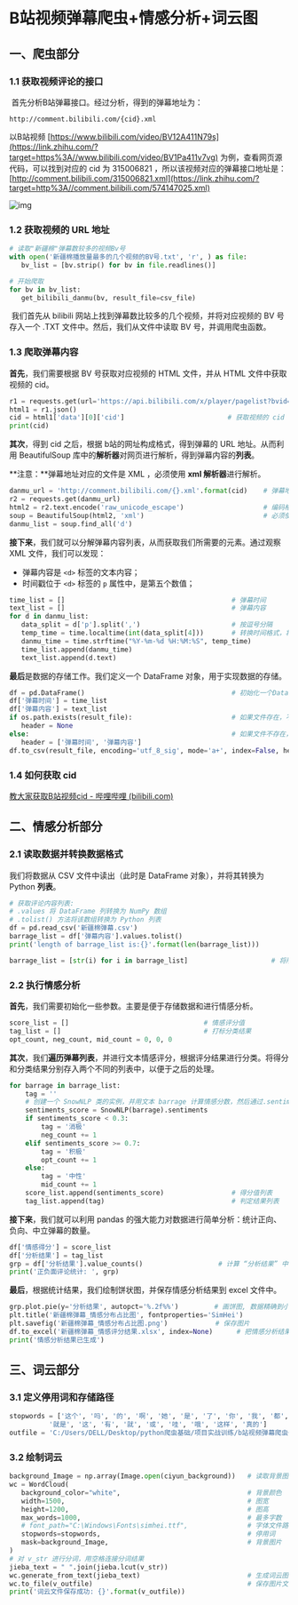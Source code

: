 # B站视频弹幕爬虫+情感分析+词云图



## 一、爬虫部分

### 1.1 获取视频评论的接口

​		首先分析B站弹幕接口。经过分析，得到的弹幕地址为：

```python3
http://comment.bilibili.com/{cid}.xml
```

以B站视频 [https://www.bilibili.com/video/BV12A411N79s](https://link.zhihu.com/?target=https%3A//www.bilibili.com/video/BV1Pa411v7vg) 为例，查看网页源代码，可以找到对应的 cid 为 315006821 ，所以该视频对应的弹幕接口地址是：[http://comment.bilibili.com/315006821.xml](https://link.zhihu.com/?target=http%3A//comment.bilibili.com/574147025.xml)

![img](https://pic4.zhimg.com/80/v2-547aef365e9a6c44f3603ddbf5a22fbf_720w.webp)

### 1.2 获取视频的 URL 地址

```python
# 读取"新疆棉"弹幕数较多的视频Bv号
with open('新疆棉播放量最多的几个视频的BV号.txt', 'r', ) as file:
   bv_list = [bv.strip() for bv in file.readlines()]

# 开始爬取
for bv in bv_list:
   get_bilibili_danmu(bv, result_file=csv_file)
```

​		我们首先从 bilibili 网站上找到弹幕数比较多的几个视频，并将对应视频的 BV 号存入一个 .TXT 文件中。然后，我们从文件中读取 BV 号，并调用爬虫函数。

### 1.3 爬取弹幕内容

**首先**，我们需要根据 BV 号获取对应视频的 HTML 文件，并从 HTML 文件中获取视频的 cid。

```python
r1 = requests.get(url='https://api.bilibili.com/x/player/pagelist?bvid=' + bv, headers=headers)
html1 = r1.json()
cid = html1['data'][0]['cid']                          # 获取视频的 cid
print(cid)
```

**其次**，得到 cid 之后，根据 b站的网址构成格式，得到弹幕的 URL 地址。从而利用 BeautifulSoup 库中的**解析器**对网页进行解析，得到弹幕内容的**列表**。

**注意：**弹幕地址对应的文件是 XML ，必须使用 **xml 解析器**进行解析。

```python
danmu_url = 'http://comment.bilibili.com/{}.xml'.format(cid)    # 弹幕地址, 是 XML 文档
r2 = requests.get(danmu_url)
html2 = r2.text.encode('raw_unicode_escape')               		# 编码格式
soup = BeautifulSoup(html2, 'xml')                      		# 必须使用 xml 解析器
danmu_list = soup.find_all('d')
```

**接下来**，我们就可以分解弹幕内容列表，从而获取我们所需要的元素。通过观察 XML 文件，我们可以发现：

- 弹幕内容是 `<d>` 标签的文本内容；
- 时间戳位于 `<d>` 标签的 `p` 属性中，是第五个数值；

```python
time_list = []                                       	# 弹幕时间
text_list = []                                      	# 弹幕内容
for d in danmu_list:
   data_split = d['p'].split(',')                       # 按逗号分隔
   temp_time = time.localtime(int(data_split[4]))       # 转换时间格式，将整数类型的时间戳转换为时间元组格式
   danmu_time = time.strftime("%Y-%m-%d %H:%M:%S", temp_time)
   time_list.append(danmu_time)
   text_list.append(d.text)
```

**最后**是数据的存储工作。我们定义一个 DataFrame 对象，用于实现数据的存储。

```python
df = pd.DataFrame()                                   	# 初始化一个DataFrame对象
df['弹幕时间'] = time_list
df['弹幕内容'] = text_list
if os.path.exists(result_file):                         # 如果文件存在，不需写入字段标题
   header = None
else:                                                	# 如果文件不存在，说明是第一次新建文件，需写入字段标题
   header = ['弹幕时间', '弹幕内容']
df.to_csv(result_file, encoding='utf_8_sig', mode='a+', index=False, header=header)
```

### 1.4 如何获取 cid

[教大家获取B站视频cid - 哔哩哔哩 (bilibili.com)](https://www.bilibili.com/read/cv23818560/?jump_opus=1)



## 二、情感分析部分

### 2.1 读取数据并转换数据格式

我们将数据从 CSV 文件中读出（此时是 DataFrame 对象），并将其转换为 Python **列表**。

```python
# 获取评论内容列表:
# .values 将 DataFrame 列转换为 NumPy 数组
# .tolist() 方法将该数组转换为 Python 列表
df = pd.read_csv('新疆棉弹幕.csv')
barrage_list = df['弹幕内容'].values.tolist()
print('length of barrage_list is:{}'.format(len(barrage_list)))

barrage_list = [str(i) for i in barrage_list]                     # 将所有元素转换成字符串
```

### 2.2 执行情感分析

**首先**，我们需要初始化一些参数。主要是便于存储数据和进行情感分析。

```python
score_list = []                               	 # 情感评分值
tag_list = []                                    # 打标分类结果
opt_count, neg_count, mid_count = 0, 0, 0
```

**其次**，我们**遍历弹幕列表**，并进行文本情感评分，根据评分结果进行分类。将得分和分类结果分别存入两个不同的列表中，以便于之后的处理。

```python
for barrage in barrage_list:
    tag = ''
    # 创建一个 SnowNLP 类的实例，并用文本 barrage 计算情感分数，然后通过.sentiments 属性返回文本的情感分数
    sentiments_score = SnowNLP(barrage).sentiments
    if sentiments_score < 0.3:
        tag = '消极'
        neg_count += 1
    elif sentiments_score >= 0.7:
        tag = '积极'
        opt_count += 1
    else:
        tag = '中性'
        mid_count += 1
    score_list.append(sentiments_score)  				# 得分值列表
    tag_list.append(tag)  								# 判定结果列表
```

**接下来**，我们就可以利用 pandas 的强大能力对数据进行简单分析：统计正向、负向、中立弹幕的数量。

```python
df['情感得分'] = score_list
df['分析结果'] = tag_list
grp = df['分析结果'].value_counts()                   # 计算 “分析结果” 中每个唯一值的频数
print('正负面评论统计: ', grp)
```

**最后**，根据统计结果，我们绘制饼状图，并保存情感分析结果到 excel 文件中。

```python
grp.plot.pie(y='分析结果', autopct='%.2f%%')         # 画饼图, 数据精确到小数点后两位
plt.title('新疆棉弹幕_情感分布占比图', fontproperties='SimHei')
plt.savefig('新疆棉弹幕_情感分布占比图.png')            # 保存图片
df.to_excel('新疆棉弹幕_情感评分结果.xlsx', index=None)      # 把情感分析结果保存到excel文件
print('情感分析结果已生成')
```



## 三、词云部分

### 3.1 定义停用词和存储路径

```python
stopwords = ['这个', '吗', '的', '啊', '她', '是', '了', '你', '我', '都', '也', '不', '在', '吧', '说',
          '就是', '这', '有', '就', '或', '哇', '哦', '这样', '真的']
outfile = 'C:/Users/DELL/Desktop/python爬虫基础/项目实战训练/b站视频弹幕爬虫+情感分析+词云/picture/新疆棉弹幕_词云图.jpg'
```

### 3.2 绘制词云

```python
background_Image = np.array(Image.open(ciyun_background))   # 读取背景图片
wc = WordCloud(
   background_color="white",                           		# 背景颜色
   width=1500,                                  			# 图宽
   height=1200,                                 			# 图高
   max_words=1000,                               			# 最多字数
   # font_path="C:\Windows\Fonts\simhei.ttf",              	# 字体文件路径，根据实际情况(Windows)替换
   stopwords=stopwords,                           			# 停用词
   mask=background_Image,                          			# 背景图片
)
# 对 v_str 进行分词，用空格连接分词结果
jieba_text = " ".join(jieba.lcut(v_str))
wc.generate_from_text(jieba_text)                        	# 生成词云图
wc.to_file(v_outfile)                                 		# 保存图片文件
print('词云文件保存成功: {}'.format(v_outfile))
```




















